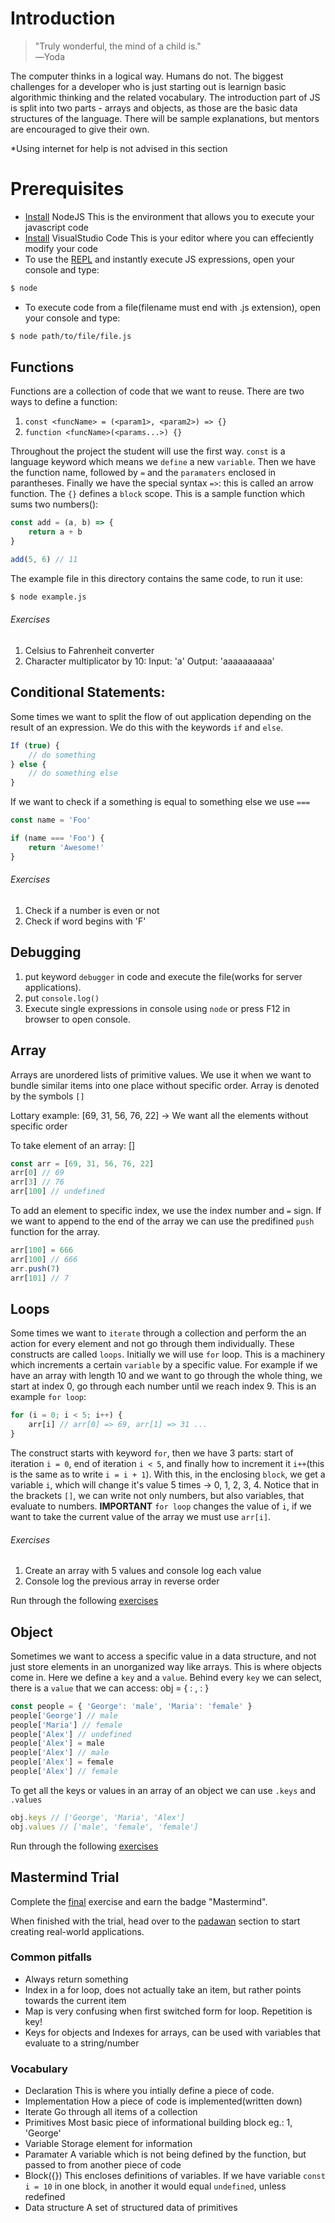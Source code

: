 # Introduction
> "Truly wonderful, the mind of a child is." <br/>
> ―Yoda

The computer thinks in a logical way. Humans do not. The biggest challenges for
a developer who is just starting out is learnign basic algorithmic thinking and
the related vocabulary.
The introduction part of JS is split into two parts - arrays and objects, as
those are the basic data structures of the language. There will be sample
explanations, but mentors are encouraged to give their own.

*Using internet for help is not advised in this section

# Prerequisites
* [Install][node] NodeJS
  This is the environment that allows you to execute your javascript code
* [Install][vscode] VisualStudio Code
  This is your editor where you can effeciently modify your code
* To use the [REPL][repl] and instantly execute JS expressions, open your console and type:
```sh
$ node
```
  * To execute code from a file(filename must end with .js extension), open your console and type:
```sh
$ node path/to/file/file.js
```

## Functions
Functions are a collection of code that we want to reuse.
There are two ways to define a function:

1. `const <funcName> = (<param1>, <param2>) => {}`
2. `function <funcName>(<params...>) {}`

Throughout the project the student will use the first way.
`const` is a language keyword which means we `define` a new `variable`. Then we
have the function name, followed by `=` and the `paramaters` enclosed in
parantheses. Finally we have the special syntax `=>`: this is called an arrow
function. The `{}` defines a `block` scope.
This is a sample function which sums two numbers():
```js
const add = (a, b) => {
    return a + b
}

add(5, 6) // 11
```
The example file in this directory contains the same code, to run it use:
```sh
$ node example.js
```
###### Exercises
1. Celsius to Fahrenheit converter
2. Character multiplicator by 10:
Input: 'a'
Output: 'aaaaaaaaaa'

## Conditional Statements:
Some times we want to split the flow of out application depending on the result of an expression. We do this with the keywords `if` and `else`.
```js
If (true) {
    // do something
} else {
    // do something else
}
```
If we want to check if a something is equal to something else we use `===`
```js
const name = 'Foo'

if (name === 'Foo') {
    return 'Awesome!'
}
```

###### Exercises
1. Check if a number is even or not
2. Check if word begins with 'F'

## Debugging
1. put keyword `debugger` in code and execute the file(works for server applications).
2. put `console.log()`
3. Execute single expressions in console using `node` or press F12 in browser to open console.

## Array
Arrays are unordered lists of primitive values. We use it when we want to bundle
similar items into one place without specific order. Array is denoted by the symbols `[]`

Lottary example: [69, 31, 56, 76, 22] -> We want all the elements without
specific order

To take element of an array: <arrayName>[<number>]
```js
const arr = [69, 31, 56, 76, 22]
arr[0] // 69
arr[3] // 76
arr[100] // undefined
```

To add an element to specific index, we use the index number and `=` sign. If we want to append to the end of the array we can use the predifined `push` function for the array.
```js
arr[100] = 666
arr[100] // 666
arr.push(7)
arr[101] // 7
```

## Loops
Some times we want to `iterate` through a collection and perform the an action for every element and not go through them individually. These constructs are called `loops`. Initially we will use `for` loop. This is a machinery which increments a certain `variable` by a specific value. For example if we have an array with length 10 and we want to go through the whole thing, we start at index 0, go through each number until we reach index 9. This is an example `for loop`:
```js
for (i = 0; i < 5; i++) {
    arr[i] // arr[0] => 69, arr[1] => 31 ...
}
```

The construct starts with keyword `for`, then we have 3 parts: start of
iteration `i = 0`, end of iteration `i < 5`, and finally how to increment it `i++`(this is the same as to write `i = i + 1`). With this, in the enclosing `block`, we get a variable `i`, which will change it's value 5 times -> 0, 1, 2, 3, 4. Notice that in the brackets `[]`, we can write not only numbers, but also variables, that evaluate to numbers. **IMPORTANT** `for loop` changes the value of `i`, if we want to take the current value of the array we must use `arr[i]`.

###### Exercises
1. Create an array with 5 values and console log each value
2. Console log the previous array in reverse order

Run through the following [exercises][exArr]

## Object
Sometimes we want to access a specific value in a data structure, and not just
store elements in an unorganized way like arrays. This is where objects come in. Here we define a `key` and a `value`. Behind every `key` we can select, there is a `value` that we can access:
obj = { <key1>: <value1>, <key2>: <value2> }
```js
const people = { 'George': 'male', 'Maria': 'female' }
people['George'] // male
people['Maria'] // female
people['Alex'] // undefined
people['Alex'] = male
people['Alex'] // male
people['Alex'] = female
people['Alex'] // female
```
To get all the keys or values in an array of an object we can use `.keys` and `.values`

```js
obj.keys // ['George', 'Maria', 'Alex']
obj.values // ['male', 'female', 'female']
```

Run through the following [exercises][exObj]

## Mastermind Trial
Complete the [final][final] exercise and earn the badge "Mastermind".

When finished with the trial, head over to the [padawan][padawan] section to
start creating real-world applications.

### Common pitfalls
* Always return something
* Index in a for loop, does not actually take an item, but rather points towards
  the current item
* Map is very confusing when first switched form for loop. Repetition is key!
* Keys for objects and Indexes for arrays, can be used with variables that
  evaluate to a string/number

### Vocabulary
* Declaration
This is where you intially define a piece of code.
* Implementation
How a piece of code is implemented(written down)
* Iterate
Go through all items of a collection
* Primitives
Most basic piece of informational building block eg.: 1, 'George'
* Variable
Storage element for information
* Paramater
A variable which is not being defined by the function, but passed to from another piece of code
* Block({})
This encloses definitions of variables. If we have variable `const i = 10` in one block, in another it would equal `undefined`, unless redefined
* Data structure
A set of structured data of primitives

[node]: https://nodejs.org/en/
[vscode]: https://code.visualstudio.com/
[repl]: https://en.wikipedia.org/wiki/Read%E2%80%93eval%E2%80%93print_loop
[exArr]: https://github.com/mihaildono/padawan-project/blob/master/youngling/array-tasks.md
[exObj]: https://github.com/mihaildono/padawan-project/blob/master/youngling/object-tasks.md
[final]: https://github.com/mihaildono/padawan-project/blob/master/youngling/snake-task.md
[padawan]: https://github.com/mihaildono/padawan-project/blob/master/padawan/introduction.md
